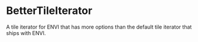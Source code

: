 # BetterTileIterator
A tile iterator for ENVI that has more options than the default tile iterator that ships with ENVI.
